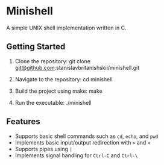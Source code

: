 # Minishell

A simple UNIX shell implementation written in C.

## Getting Started

1. Clone the repository:
git clone git@github.com:stanislavbritanishskii/minishell.git

2. Navigate to the repository:
cd minishell

3. Build the project using make:
make

4. Run the executable:
./minishell


## Features

- Supports basic shell commands such as `cd`, `echo`, and `pwd`
- Implements basic input/output redirection with `>` and `<`
- Supports pipes using `|`
- Implements signal handling for `Ctrl-C` and `Ctrl-\`
